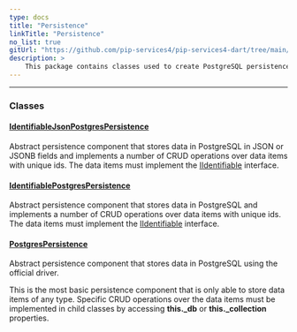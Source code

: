 ```yaml
---
type: docs
title: "Persistence"
linkTitle: "Persistence"
no_list: true
gitUrl: "https://github.com/pip-services4/pip-services4-dart/tree/main/pip-services4-postgres-dart"
description: >
    This package contains classes used to create PostgreSQL persistence components.
---
```

---

<div class="module-body"> 

### Classes

#### [IdentifiableJsonPostgresPersistence](identifiable_json_postgres_persistence)
Abstract persistence component that stores data in PostgreSQL in JSON or JSONB fields
and implements a number of CRUD operations over data items with unique ids.
The data items must implement the [IIdentifiable](../../data/data/iidentifiable) interface.


#### [IdentifiablePostgresPersistence](identifiable_postgres_persistence)
Abstract persistence component that stores data in PostgreSQL
and implements a number of CRUD operations over data items with unique ids.
The data items must implement the [IIdentifiable](../../data/data/iidentifiable) interface.

#### [PostgresPersistence](postgres_persistence)
Abstract persistence component that stores data in PostgreSQL using the official driver.

This is the most basic persistence component that is only
able to store data items of any type. Specific CRUD operations
over the data items must be implemented in child classes by
accessing **this._db** or **this._collection** properties.

</div>

